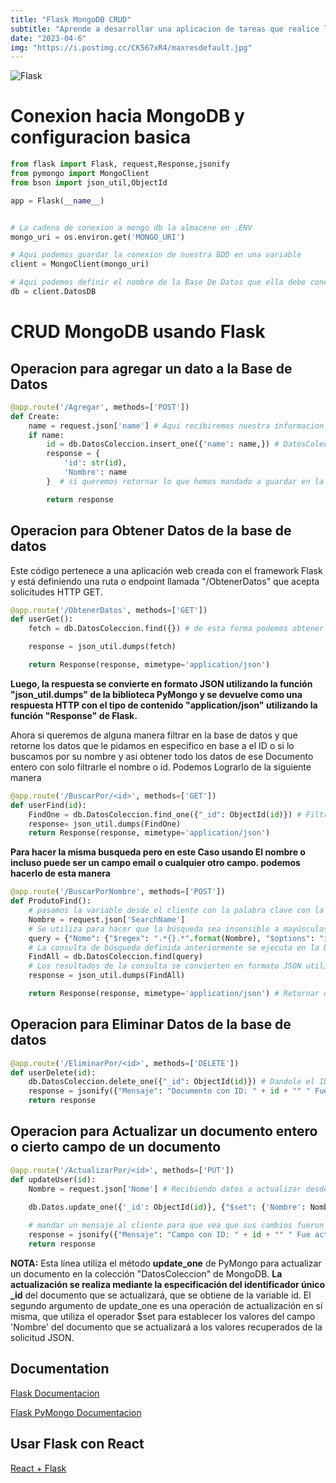 ```yaml
---
title: "Flask MongoDB CRUD"
subtitle: "Aprende a desarrollar una aplicacion de tareas que realice las operaciones CRUD usando Flask y mongodb"
date: "2023-04-6"
img: "https://i.postimg.cc/CK567xR4/maxresdefault.jpg"
---
```


![Flask](https://i.postimg.cc/cCKjL5cN/1-Um-IJa-QBs-I38-N5-Kk-Gk-TLw.png)


# Conexion hacia MongoDB y configuracion basica


```python
from flask import Flask, request,Response,jsonify
from pymongo import MongoClient
from bson import json_util,ObjectId

app = Flask(__name__)


# La cadena de conexion a mongo db la almacene en .ENV 
mongo_uri = os.environ.get('MONGO_URI')

# Aqui podemos guardar la conexion de nuestra BDD en una variable 
client = MongoClient(mongo_uri)

# Aqui podemos definir el nombre de la Base De Datos que ella debe conectarse
db = client.DatosDB 
```






# CRUD MongoDB usando Flask

## Operacion para agregar un dato a la Base de Datos 
```python
@app.route('/Agregar', methods=['POST'])
def Create: 
    name = request.json['name'] # Aqui recibiremos nuestra informacion que envien desde un metodo POST bien sea usando axios, fetch etc...
    if name:
        id = db.DatosColeccion.insert_one({'name': name,}) # DatosColeccion <- eso representa en cual coleccion de nuestra Base De Datos llamada DatosDB debe hacer el Proceso de efectuar el CRUD de Crear un dato
        response = {
            'id': str(id),
            'Nombre': name
        }  # si queremos retornar lo que hemos mandado a guardar en la BDD para mostrar al cliente puedes mostrarlo asi

        return response
```


## Operacion para Obtener Datos de la base de datos 

Este código pertenece a una aplicación web creada con el framework Flask y está definiendo una ruta o endpoint llamada "/ObtenerDatos" que acepta solicitudes HTTP GET.

```python
@app.route('/ObtenerDatos', methods=['GET'])
def userGet():
    fetch = db.DatosColeccion.find({}) # de esta forma podemos obtener todo los datos que le pidamos mediante el FIND({}) sin ningun filtro

    response = json_util.dumps(fetch)

    return Response(response, mimetype='application/json')

```

**Luego, la respuesta se convierte en formato JSON utilizando la función "json_util.dumps" de la biblioteca PyMongo y se devuelve como una respuesta HTTP con el tipo de contenido "application/json" utilizando la función "Response" de Flask.**


Ahora si queremos de alguna manera filtrar en la base de datos y que retorne los datos que le pidamos en especifico en base a el ID o si lo buscamos por su nombre y asi obtener todo los datos de ese Documento entero con solo filtrarle el nombre o id. Podemos Lograrlo de la siguiente manera

```python
@app.route('/BuscarPor/<id>', methods=['GET'])
def userFind(id):
    FindOne = db.DatosColeccion.find_one({"_id": ObjectId(id)}) # Filtramos la busqueda para que busque por el ID cuando el cliente hace la peticion. 
    response= json_util.dumps(FindOne)
    return Response(response, mimetype='application/json')
```


**Para hacer la misma busqueda pero en este Caso usando El nombre o incluso puede ser un campo email o cualquier otro campo. podemos hacerlo de esta manera**

```python
@app.route('/BuscarPorNombre', methods=['POST'])
def ProdutoFind():
    # pasamos la variable desde el cliente con la palabra clave con la que debe buscar en la Base de datos
    Nombre = request.json['SearchName']
    # Se utiliza para hacer que la búsqueda sea insensible a mayúsculas y minúsculas.
    query = {"Nome": {"$regex": ".*{}.*".format(Nombre), "$options": "i"}} 
    # La consulta de búsqueda definida anteriormente se ejecuta en la base de datos "DatosColeccion" utilizando el método "find"
    FindAll = db.DatosColeccion.find(query)
    # Los resultados de la consulta se convierten en formato JSON utilizando la función "dumps" de la biblioteca "json_util" de PyMongo.
    response = json_util.dumps(FindAll)

    return Response(response, mimetype='application/json') # Retornar dato requerido con su palabra clave
```



## Operacion para Eliminar Datos de la base de datos 


```python
@app.route('/EliminarPor/<id>', methods=['DELETE'])
def userDelete(id):
    db.DatosColeccion.delete_one({"_id": ObjectId(id)}) # Dandole el ID mandado desde el cliente podemos mediante el id Eliminar todo un dato siempre y cuando coincida con el ID que queremos eliminar
    response = jsonify({"Mensaje": "Documento con ID: " + id + "" " Fue eliminado"}) # retornar al cliente un mensaje de que el dato ya se encuentra eliminado
    return response
```



## Operacion para Actualizar un documento entero o cierto campo de un documento



```python
@app.route('/ActualizarPor/<id>', methods=['PUT'])
def updateUser(id):
    Nombre = request.json['Nome'] # Recibiendo datos a actualizar desde el cliente
  
    db.Datos.update_one({'_id': ObjectId(id)}, {"$set": {'Nombre': Nombre, 'Quantidade': quantidade}})

    # mandar un mensaje al cliente para que vea que sus cambios fueron efectuados
    response = jsonify({"Mensaje": "Campo con ID: " + id + "" " Fue actualizado"}) 
    return response
```


**NOTA:** Esta línea utiliza el método **update_one** de PyMongo para actualizar un documento en la colección "DatosColeccion" de MongoDB. **La actualización se realiza mediante la especificación del identificador único _id** del documento que se actualizará, que se obtiene de la variable id. El segundo argumento de update_one es una operación de actualización en sí misma, que utiliza el operador $set para establecer los valores del campo 'Nombre' del documento que se actualizará a los valores recuperados de la solicitud JSON.


## Documentation

[Flask Documentacion](https://flask.palletsprojects.com/en/2.2.x/)

[Flask PyMongo Documentacion](https://flask-pymongo.readthedocs.io/en/latest/)


## Usar Flask con React

[React + Flask](https://dev.to/nagatodev/how-to-connect-flask-to-reactjs-1k8i)

